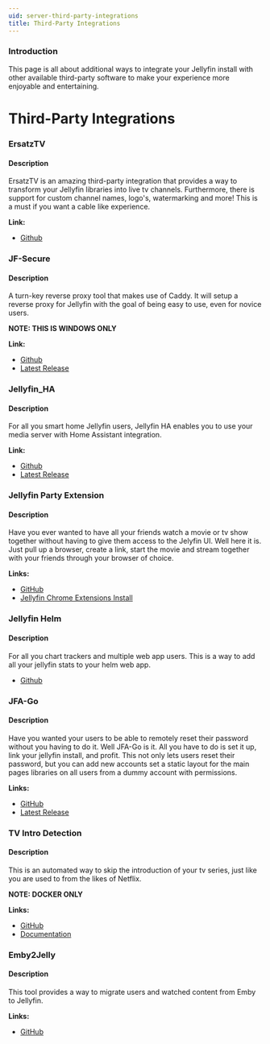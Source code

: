```yaml
---
uid: server-third-party-integrations
title: Third-Party Integrations
---
```

### Introduction
This page is all about additional ways to integrate your Jellyfin install with other available third-party software to make your experience more enjoyable and entertaining.
# Third-Party Integrations

### ErsatzTV

#### Description
ErsatzTV is an amazing third-party integration that provides a way to transform your Jellyfin libraries into live tv channels. Furthermore, there is support for custom channel names, logo's, watermarking and more! This is a must if you want a cable like experience.

**Link:**

* [Github](https://github.com/jasongdove/ErsatzTV)

### JF-Secure

#### Description
A turn-key reverse proxy tool that makes use of Caddy. It will setup a reverse proxy for Jellyfin with the goal of being easy to use, even for novice users.

**NOTE: THIS IS WINDOWS ONLY**

**Link:**

* [Github](https://github.com/dab2020/JF-secure)
* [Latest Release](https://github.com/dab2020/JF-secure/releases)

### Jellyfin_HA

#### Description
For all you smart home Jellyfin users, Jellyfin HA enables you to use your media server with Home Assistant integration.

**Link:**

* [Github](https://github.com/koying/jellyfin_ha)
* [Latest Release](https://github.com/koying/jellyfin_ha/releases)

### Jellyfin Party Extension

#### Description
Have you ever wanted to have all your friends watch a movie or tv show together without having to give them access to the Jelyfin UI. Well here it is. Just pull up a browser, create a link, start the movie and stream together with your friends through your browser of choice.

**Links:**

* [GitHub](https://github.com/Jelly-Party/jelly-party-extension)
* [Jellyfin Chrome Extensions Install](https://www.jelly-party.com/)

### Jellyfin Helm

#### Description
For all you chart trackers and multiple web app users. This is a way to add all your jellyfin stats to your helm web app.

* [Github](https://github.com/brianmcarey/jellyfin-helm)


### JFA-Go

#### Description
Have you wanted your users to be able to remotely reset their password without you having to do it. Well JFA-Go is it. All you have to do is set it up, link your jellyfin install, and profit. This not only lets users reset their password, but you can add new accounts set a static layout for the main pages libraries on all users from a dummy account with permissions. 

**Links:**

* [GitHub](https://github.com/hrfee/jfa-go)
* [Latest Release](https://github.com/hrfee/jfa-go/releases)

### TV Intro Detection

#### Description
This is an automated way to skip the introduction of your tv series, just like you are used to from the likes of Netflix.

**NOTE: DOCKER ONLY**

**Links:**

* [GitHub](https://github.com/mueslimak3r/tv-intro-detection)
* [Documentation](https://mueslimak3r.github.io/tv-intro-detection/)

### Emby2Jelly

#### Description
This tool provides a way to migrate users and watched content from Emby to Jellyfin.

**Links:**

* [GitHub](https://github.com/Marc-Vieg/Emby2Jelly)
